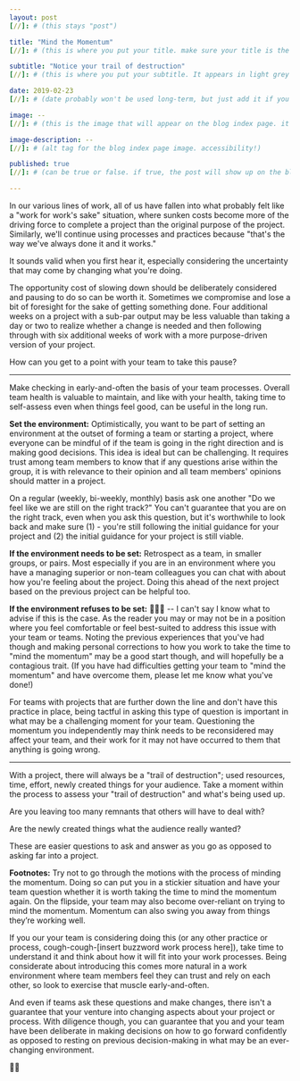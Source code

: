 ```yaml
---
layout: post
[//]: # (this stays "post")

title: "Mind the Momentum"
[//]: # (this is where you put your title. make sure your title is the same name as the file)

subtitle: "Notice your trail of destruction"
[//]: # (this is where you put your subtitle. It appears in light grey under the title currently and underneath post on blog post index listing)

date: 2019-02-23
[//]: # (date probably won't be used long-term, but just add it if you want)

image: --
[//]: # (this is the image that will appear on the blog index page. it'll be a fixed dimension for all images used. I may have to have 2 images; one for the blog index page and one for the header of the post itself)

image-description: --
[//]: # (alt tag for the blog index page image. accessibility!)

published: true
[//]: # (can be true or false. if true, the post will show up on the blog index page, if not, it won't.)

---
```


In our various lines of work, all of us have fallen into what probably felt like a "work for work's sake" situation, where sunken costs become more of the driving force to complete a project than the original purpose of the project. Similarly, we'll continue using processes and practices because "that's the way we've always done it and it works."

It sounds valid when you first hear it, especially considering the uncertainty that may come by changing what you're doing.

The opportunity cost of slowing down should be deliberately considered and pausing to do so can be worth it. Sometimes we compromise and lose a bit of foresight for the sake of getting something done. Four additional weeks on a project with a sub-par output may be less valuable than taking a day or two to realize whether a change is needed and then following through with six additional weeks of work with a more purpose-driven version of your project.

How can you get to a point with your team to take this pause?

---

Make checking in early-and-often the basis of your team processes. Overall team health is valuable to maintain, and like with your health, taking time to self-assess even when things feel good, can be useful in the long run. 

**Set the environment:** Optimistically, you want to be part of setting an environment at the outset of forming a team or starting a project, where everyone can be mindful of if the team is going in the right direction and is making good decisions. This idea is ideal but can be challenging. It requires trust among team members to know that if any questions arise within the group, it is with relevance to their opinion and all team members' opinions should matter in a project.

On a regular (weekly, bi-weekly, monthly) basis ask one another "Do we feel like we are still on the right track?" You can't guarantee that you are on the right track, even when you ask this question, but it's worthwhile to look back and make sure (1) - you're still following the initial guidance for your project and (2) the initial guidance for your project is still viable. 

**If the environment needs to be set:** Retrospect as a team, in smaller groups, or pairs. Most especially if you are in an environment where you have a managing superior or non-team colleagues you can chat with about how you're feeling about the project. Doing this ahead of the next project based on the previous project can be helpful too.

**If the environment refuses to be set:** 🤷🏿‍♂️ -- I can't say I know what to advise if this is the case. As the reader you may or may not be in a position where you feel comfortable or feel best-suited to address this issue with your team or teams. Noting the previous experiences that you've had though and making personal corrections to how you work to take the time to "mind the momentum" may be a good start though, and will hopefully be a contagious trait. (If you have had difficulties getting your team to "mind the momentum" and have overcome them, please let me know what you've done!)

For teams with projects that are further down the line and don't have this practice in place, being tactful in asking this type of question is important in what may be a challenging moment for your team. Questioning the momentum you independently may think needs to be reconsidered may affect your team, and their work for it may not have occurred to them that anything is going wrong. 

---

With a project, there will always be a "trail of destruction"; used resources, time, effort, newly created things for your audience. Take a moment within the process to assess your "trail of destruction" and what's being used up.

Are you leaving too many remnants that others will have to deal with?

Are the newly created things what the audience really wanted?

These are easier questions to ask and answer as you go as opposed to asking far into a project. 

**Footnotes:** Try not to go through the motions with the process of minding the momentum. Doing so can put you in a stickier situation and have your team question whether it is worth taking the time to mind the momentum again. On the flipside, your team may also become over-reliant on trying to mind the momentum. Momentum can also swing you away from things they’re working well.

If you our your team is considering doing this (or any other practice or process, cough-cough-[insert buzzword work process here]), take time to understand it and think about how it will fit into your work processes. Being considerate about introducing this comes more natural in a work environment where team members feel they can trust and rely on each other, so look to exercise that muscle early-and-often.

And even if teams ask these questions and make changes, there isn't a guarantee that your venture into changing aspects about your project or process. With diligence though, you can guarantee that you and your team have been deliberate in making decisions on how to go forward confidently as opposed to resting on previous decision-making in what may be an ever-changing environment.

✌🏿